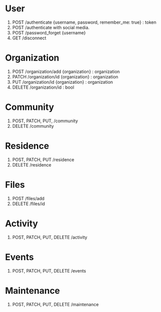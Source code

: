 # User

1. POST /authenticate {username, password, remember_me: true} : token
2. POST /authenticate with social media.
3. POST /password_forget {username}
4. GET /disconnect

# Organization

1. POST /organization/add {organization} : organization
2. PATCH /organization/id {organization} : organization
3. PUT /organization/id {organization} : organization
4. DELETE /organization/id : bool

# Community

1. POST, PATCH, PUT, /community
2. DELETE /community

# Residence

1. POST, PATCH, PUT /residence
2. DELETE /residence

# Files

1. POST /files/add
2. DELETE /files/id

# Activity

1. POST, PATCH, PUT, DELETE /activity

# Events

1. POST, PATCH, PUT, DELETE /events

# Maintenance

1. POST, PATCH, PUT, DELETE /maintenance
